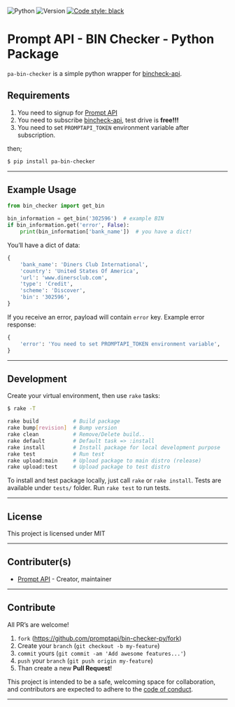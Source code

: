 ![Python](https://img.shields.io/badge/python-3.7.4-green.svg)
![Version](https://img.shields.io/badge/version-0.0.4-orange.svg)
[![Code style: black](https://img.shields.io/badge/code%20style-black-000000.svg)](https://github.com/psf/black)

# Prompt API - BIN Checker - Python Package

`pa-bin-checker` is a simple python wrapper for [bincheck-api][bincheck-api].

## Requirements

1. You need to signup for [Prompt API][promptapi-signup]
1. You need to subscribe [bincheck-api][bincheck-api], test drive is **free!!!**
1. You need to set `PROMPTAPI_TOKEN` environment variable after subscription.

then;

```bash
$ pip install pa-bin-checker
```

---

## Example Usage

```python
from bin_checker import get_bin

bin_information = get_bin('302596')  # example BIN
if bin_information.get('error', False):
    print(bin_information['bank_name'])  # you have a dict!
```

You’ll have a dict of data:

```python
{
    'bank_name': 'Diners Club International',
    'country': 'United States Of America',
    'url': 'www.dinersclub.com',
    'type': 'Credit',
    'scheme': 'Discover',
    'bin': '302596',
}
```

If you receive an error, payload will contain `error` key. Example error
response:

```python
{
    'error': 'You need to set PROMPTAPI_TOKEN environment variable',
}
```

---

## Development

Create your virtual environment, then use `rake` tasks:

```bash
$ rake -T

rake build           # Build package
rake bump[revision]  # Bump version
rake clean           # Remove/Delete build..
rake default         # Default task => :install
rake install         # Install package for local development purpose
rake test            # Run test
rake upload:main     # Upload package to main distro (release)
rake upload:test     # Upload package to test distro
```

To install and test package locally, just call `rake` or `rake install`.
Tests are available under `tests/` folder. Run `rake test` to run tests.

---

## License

This project is licensed under MIT

---

## Contributer(s)

* [Prompt API](https://github.com/promptapi) - Creator, maintainer

---

## Contribute

All PR’s are welcome!

1. `fork` (https://github.com/promptapi/bin-checker-py/fork)
1. Create your `branch` (`git checkout -b my-feature`)
1. `commit` yours (`git commit -am 'Add awesome features...'`)
1. `push` your `branch` (`git push origin my-feature`)
1. Than create a new **Pull Request**!

This project is intended to be a safe,
welcoming space for collaboration, and contributors are expected to adhere to
the [code of conduct][coc].


---

[bincheck-api]:     https://promptapi.com/marketplace/docs/bincheck-api
[promptapi-signup]: https://promptapi.com/#signup-form
[coc]:              https://github.com/promptapi/bin-checker-py/blob/main/CODE_OF_CONDUCT.md